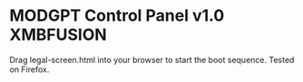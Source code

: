 # MODGPT Control Panel v1.0 XMBFUSION
Drag legal-screen.html into your browser to start the boot sequence.
Tested on Firefox.
